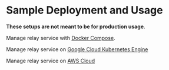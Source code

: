 # Sample Deployment and Usage

 **These setups are not meant to be for production usage**.

Manage relay service with [Docker Compose](../deployments/compose/README.md).

Manage relay service on [Google Cloud Kubernetes Engine](../deployments/gke/README.md)

Manage relay service on [AWS Cloud](../deployments/aws/README.md)
